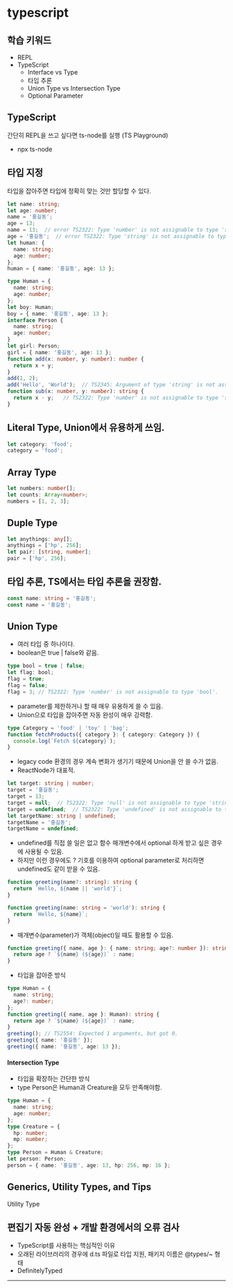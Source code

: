# typescript

## 학습 키워드

* REPL
* TypeScript
  * Interface vs Type
  * 타입 추론
  * Union Type vs Intersection Type
  * Optional Parameter

## TypeScript

간단히 REPL을 쓰고 싶다면 ts-node를 실행 (TS Playground)

* npx ts-node

## 타입 지정

타입을 잡아주면 타입에 정확히 맞는 것만 할당할 수 있다.

```ts
let name: string;
let age: number;
name = '홍길동';
age = 13;
name = 13;  // error TS2322: Type 'number' is not assignable to type 'string'.
age = '홍길동';  // error TS2322: Type 'string' is not assignable to type 'number'.
let human: {
  name: string;
  age: number;
};
human = { name: '홍길동', age: 13 };
```

```ts
type Human = {
  name: string;
  age: number;
};
let boy: Human;
boy = { name: '홍길동', age: 13 };
interface Person {
  name: string;
  age: number;
}
let girl: Person;
girl = { name: '홍길동', age: 13 };
function add(x: number, y: number): number {
  return x + y;
}
add(1, 2);
add('Hello', 'World');  // TS2345: Argument of type 'string' is not assignable to parameter of type 'number'.
function sub(x: number, y: number): string {
  return x - y;   // TS2322: Type 'number' is not assignable to type 'string'.
}
```

## Literal Type, Union에서 유용하게 쓰임.

```ts
let category: 'food';
category = 'food';
```

## Array Type

```ts
let numbers: number[];
let counts: Array<number>;
numbers = [1, 2, 3];
```

## Duple Type

```ts
let anythings: any[];
anythings = ['hp', 256];
let pair: [string, number];
pair = ['hp', 256];
```

## 타입 추론, TS에서는 타입 추론을 권장함.

```ts
const name: string = '홍길동';
const name = '홍길동';
```

## Union Type

* 여러 타입 중 하나이다.
* boolean은 true | false와 같음.

```ts
type bool = true | false;
let flag: bool;
flag = true;
flag = false;
flag = 3; // TS2322: Type 'number' is not assignable to type 'bool'.
```

* parameter를 제한하거나 할 때 매우 유용하게 쓸 수 있음.
* Union으로 타입을 잡아주면 자동 완성이 매우 강력함.

```ts
type Category = 'food' | 'toy' | 'bag';
function fetchProducts({ category }: { category: Category }) {
  console.log(`Fetch ${category}`);
}
```

* legacy code 환경의 경우 계속 변화가 생기기 때문에 Union을 안 쓸 수가 없음.
* ReactNode가 대표적.

```ts
let target: string | number;
target = '홍길동';
target = 13;
target = null;  // TS2322: Type 'null' is not assignable to type 'string | number'.
target = undefined;  // TS2322: Type 'undefined' is not assignable to type 'string | number'.
let targetName: string | undefined;
targetName = '홍길동';
targetName = undefined;
```

* undefined를 직접 쓸 일은 없고 함수 매개변수에서 optional 하게 받고 싶은 경우에 사용될 수 있음.
* 하지만 이런 경우에도 ? 기호를 이용하여 optional parameter로 처리하면 undefined도 같이 받을 수 있음.

```ts
function greeting(name?: string): string {
  return `Hello, ${name || 'world'}`;
}
```

```ts
function greeting(name: string = 'world'): string {
  return `Hello, ${name}`;
}
```

* 매개변수(parameter)가 객체(object)일 때도 활용할 수 있음.

```ts
function greeting({ name, age }: { name: string; age?: number }): string {
  return age ? `${name} (${age})` : name;
}
```

* 타입을 잡아준 방식

```ts
type Human = {
  name: string;
  age?: number;
};
function greeting({ name, age }: Human): string {
  return age ? `${name} (${age})` : name;
}
greeting(); // TS2554: Expected 1 arguments, but got 0.
greeting({ name: '홍길동' });
greeting({ name: '홍길동', age: 13 });
```

#### Intersection Type

* 타입을 확장하는 간단한 방식
* type Person은 Human과 Creature을 모두 만족해야함.

```ts
type Human = {
  name: string;
  age: number;
};
type Creature = {
  hp: number;
  mp: number;
};
type Person = Human & Creature;
let person: Person;
person = { name: '홍길동', age: 13, hp: 256, mp: 16 };
```

## Generics, Utility Types, and Tips

Utility Type

## 편집기 자동 완성 + 개발 환경에서의 오류 검사

* TypeScript를 사용하는 핵심적인 이유
* 오래된 라이브러리의 경우에 d.ts 파일로 타입 지원, 패키지 이름은 @types/\~ 형태
* DefinitelyTyped

***

